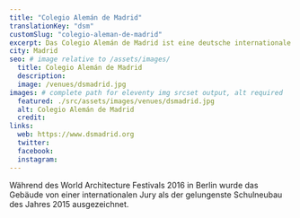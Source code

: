 ```yaml
---
title: "Colegio Alemán de Madrid"
translationKey: "dsm"
customSlug: "colegio-aleman-de-madrid"
excerpt: Das Colegio Alemán de Madrid ist eine deutsche internationale Schule, gegründet im Jahr 1896. Der Neubau wurde im Sommer 2015 fertiggestellt.
city: Madrid
seo: # image relative to /assets/images/
  title: Colegio Alemán de Madrid
  description:
  image: /venues/dsmadrid.jpg
images: # complete path for eleventy img srcset output, alt required
  featured: ./src/assets/images/venues/dsmadrid.jpg
  alt: Colegio Alemán de Madrid
  credit:
links:
  web: https://www.dsmadrid.org
  twitter:
  facebook:
  instagram:
---
```


Während des World Architecture Festivals 2016 in Berlin wurde das Gebäude von einer internationalen Jury als der gelungenste Schulneubau des Jahres 2015 ausgezeichnet.
